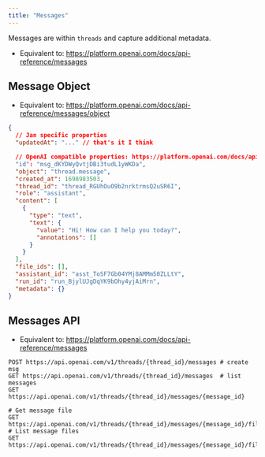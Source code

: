 ```yaml
---
title: "Messages"
---
```


Messages are within `threads` and capture additional metadata.

- Equivalent to: https://platform.openai.com/docs/api-reference/messages

## Message Object

- Equivalent to: https://platform.openai.com/docs/api-reference/messages/object

```json
{
  // Jan specific properties
  "updatedAt": "..." // that's it I think

  // OpenAI compatible properties: https://platform.openai.com/docs/api-reference/messages)
  "id": "msg_dKYDWyQvtjDBi3tudL1yWKDa",
  "object": "thread.message",
  "created_at": 1698983503,
  "thread_id": "thread_RGUhOuO9b2nrktrmsQ2uSR6I",
  "role": "assistant",
  "content": [
    {
      "type": "text",
      "text": {
        "value": "Hi! How can I help you today?",
        "annotations": []
      }
    }
  ],
  "file_ids": [],
  "assistant_id": "asst_ToSF7Gb04YMj8AMMm50ZLLtY",
  "run_id": "run_BjylUJgDqYK9bOhy4yjAiMrn",
  "metadata": {}
}
```

## Messages API

- Equivalent to: https://platform.openai.com/docs/api-reference/messages

```sh=
POST https://api.openai.com/v1/threads/{thread_id}/messages # create msg
GET https://api.openai.com/v1/threads/{thread_id}/messages  # list messages
GET https://api.openai.com/v1/threads/{thread_id}/messages/{message_id}

# Get message file
GET https://api.openai.com/v1/threads/{thread_id}/messages/{message_id}/files/{file_id}
# List message files
GET https://api.openai.com/v1/threads/{thread_id}/messages/{message_id}/files
```

